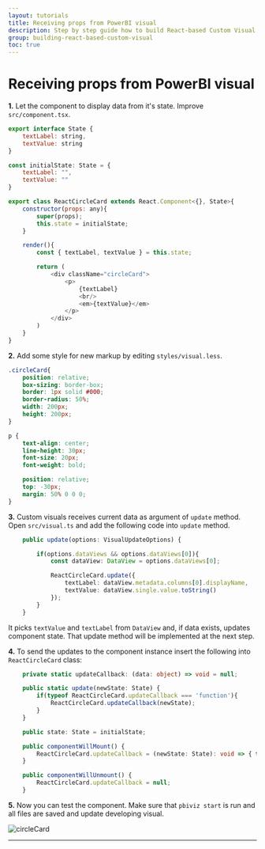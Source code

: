 ```yaml
---
layout: tutorials
title: Receiving props from PowerBI visual
description: Step by step guide how to build React-based Custom Visual
group: building-react-based-custom-visual
toc: true
---
```



# Receiving props from PowerBI visual

__1.__ Let the component to display data from it's state. Improve `src/component.tsx`.

  ```javascript
  export interface State {
      textLabel: string,
      textValue: string
  }

  const initialState: State = {
      textLabel: "",
      textValue: ""
  }

  export class ReactCircleCard extends React.Component<{}, State>{
      constructor(props: any){
          super(props);
          this.state = initialState;
      }

      render(){
          const { textLabel, textValue } = this.state;

          return (
              <div className="circleCard">
                  <p>
                      {textLabel}
                      <br/>
                      <em>{textValue}</em>
                  </p>
              </div>
          )
      }
  }
  ```

__2.__ Add some style for new markup by editing `styles/visual.less`.

  ```css
  .circleCard{
      position: relative;
      box-sizing: border-box;
      border: 1px solid #000;
      border-radius: 50%;
      width: 200px;
      height: 200px;
  }

  p {
      text-align: center;
      line-height: 30px;
      font-size: 20px;
      font-weight: bold;

      position: relative;
      top: -30px;
      margin: 50% 0 0 0;
  }
  ```

__3.__ Custom visuals receives current data as argument of `update` method. Open `src/visual.ts` and add the following code into `update` method. 

  ```typescript
      public update(options: VisualUpdateOptions) {

          if(options.dataViews && options.dataViews[0]){
              const dataView: DataView = options.dataViews[0];

              ReactCircleCard.update({
                  textLabel: dataView.metadata.columns[0].displayName,
                  textValue: dataView.single.value.toString()
              });
          }
      }
  ```

It picks `textValue` and `textLabel` from `DataView` and, if data exists, updates component state. That update method will be implemented at the next step.

__4.__ To send the updates to the component instance insert the following into `ReactCircleCard` class:

  ```typescript
      private static updateCallback: (data: object) => void = null;

      public static update(newState: State) {
          if(typeof ReactCircleCard.updateCallback === 'function'){
              ReactCircleCard.updateCallback(newState);
          }
      }

      public state: State = initialState;

      public componentWillMount() {
          ReactCircleCard.updateCallback = (newState: State): void => { this.setState(newState); };
      }

      public componentWillUnmount() {
          ReactCircleCard.updateCallback = null;
      }
  ```

__5.__ Now you can test the component. Make sure that `pbiviz start` is run and all files are saved and update developing visual.

![circleCard](../images/circleCard.png)

---------
